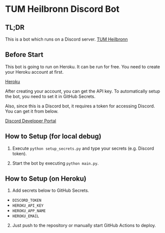 # TUM Heilbronn Discord Bot

## TL;DR

This is a bot which runs on a Discord server. [TUM Heilbronn](https://discord.gg/QYtmMSmw)

## Before Start

This bot is going to run on Heroku. It can be run for free. You need to create your Heroku account at first.

[Heroku](https://id.heroku.com/login)

After creating your account, you can get the API key. To automatically setup the bot, you need to set it in GitHub Secrets.

Also, since this is a Discord bot, it requires a token for accessing Discord. You can get it from below.

[Discord Developer Portal](https://discord.com/developers)

## How to Setup (for local debug)

1. Execute `python setup_secrets.py` and type your secrets (e.g. Discord token).

2. Start the bot by executing `python main.py`.

## How to Setup (on Heroku)

1. Add secrets below to GitHub Secrets.

- `DISCORD_TOKEN`
- `HEROKU_API_KEY`
- `HEROKU_APP_NAME`
- `HEROKU_EMAIL`

2. Just push to the repository or manually start GitHub Actions to deploy.

